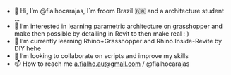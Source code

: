 - 👋 Hi, I’m @fialhocarajas, I´m froom Brazil 🇧🇷 and a architecture student ...
- 👀 I’m interested in learning parametric architecture on grasshopper and make then possible by detailing in Revit to then make real : )
- 🌱 I’m currently learning Rhino+Grasshopper and Rhino.Inside-Revite by DIY hehe
- 💞️ I’m looking to collaborate on scripts and improve my skills
- 📫 How to reach me a.fialho.au@gmail.com / @fialhocarajas

<!---
fialhocarajas/fialhocarajas is a ✨ special ✨ repository because its `README.md` (this file) appears on your GitHub profile.
You can click the Preview link to take a look at your changes.
--->
